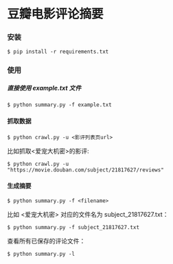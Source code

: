豆瓣电影评论摘要
==============

### 安装

	$ pip install -r requirements.txt

### 使用

##### 直接使用 example.txt 文件

	$ python summary.py -f example.txt

#### 抓取数据

	$ python crawl.py -u <影评列表页url>

比如抓取<爱宠大机密>的影评:

	$ python crawl.py -u "https://movie.douban.com/subject/21817627/reviews"

#### 生成摘要

	$ python summary.py -f <filename>

比如 <爱宠大机密> 对应的文件名为 subject_21817627.txt：

	$ python summary.py -f subject_21817627.txt

查看所有已保存的评论文件：

	$ python summary.py -l

